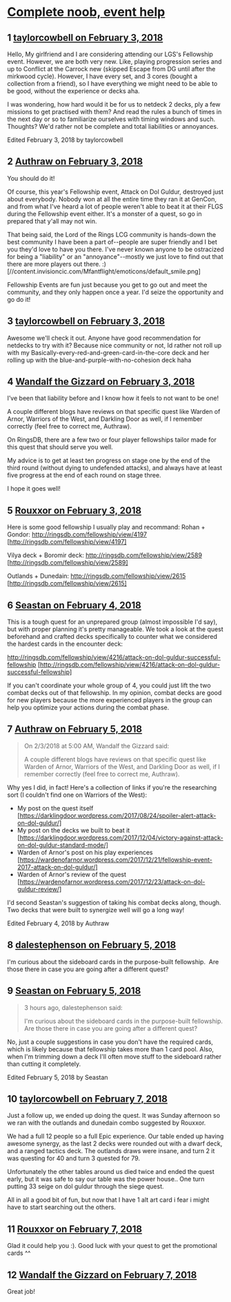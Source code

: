 # [Complete noob, event help](https://community.fantasyflightgames.com/topic/268969-complete-noob-event-help/)

## 1 [taylorcowbell on February 3, 2018](https://community.fantasyflightgames.com/topic/268969-complete-noob-event-help/?do=findComment&comment=3197642)

Hello, My girlfriend and I are considering attending our LGS's Fellowship event. However, we are both very new. Like, playing progression series and up to Conflict at the Carrock new (skipped Escape from DG until after the mirkwood cycle). However, I have every set, and 3 cores (bought a collection from a friend), so I have everything we might need to be able to be good, without the experience or decks aha.

I was wondering, how hard would it be for us to netdeck 2 decks, ply a few missions to get practised with them? And read the rules a bunch of times in the next day or so to familiarize ourselves with timing windows and such. Thoughts? We'd rather not be complete and total liabilities or annoyances.

Edited February 3, 2018 by taylorcowbell

## 2 [Authraw on February 3, 2018](https://community.fantasyflightgames.com/topic/268969-complete-noob-event-help/?do=findComment&comment=3197674)

You should do it!

Of course, this year's Fellowship event, Attack on Dol Guldur, destroyed just about everybody. Nobody won at all the entire time they ran it at GenCon, and from what I've heard a lot of people weren't able to beat it at their FLGS during the Fellowship event either. It's a monster of a quest, so go in prepared that y'all may not win.

That being said, the Lord of the Rings LCG community is hands-down the best community I have been a part of--people are super friendly and I bet you they'd love to have you there. I've never known anyone to be ostracized for being a "liability" or an "annoyance"--mostly we just love to find out that there are more players out there. :) [//content.invisioncic.com/Mfantflight/emoticons/default_smile.png]

Fellowship Events are fun just because you get to go out and meet the community, and they only happen once a year. I'd seize the opportunity and go do it!

## 3 [taylorcowbell on February 3, 2018](https://community.fantasyflightgames.com/topic/268969-complete-noob-event-help/?do=findComment&comment=3197725)

Awesome we'll check it out. Anyone have good recommendation for netdecks to try with it? Because nice community or not, Id rather not roll up with my Basically-every-red-and-green-card-in-the-core deck and her rolling up with the blue-and-purple-with-no-cohesion deck haha

## 4 [Wandalf the Gizzard on February 3, 2018](https://community.fantasyflightgames.com/topic/268969-complete-noob-event-help/?do=findComment&comment=3197931)

I’ve been that liability before and I know how it feels to not want to be one!

A couple different blogs have reviews on that specific quest like Warden of Arnor, Warriors of the West, and Darkling Door as well, if I remember correctly (feel free to correct me, Authraw).

On RingsDB, there are a few two or four player fellowships tailor made for this quest that should serve you well.

My advice is to get at least ten progress on stage one by the end of the third round (without dying to undefended attacks), and always have at least five progress at the end of each round on stage three.

I hope it goes well!

## 5 [Rouxxor on February 3, 2018](https://community.fantasyflightgames.com/topic/268969-complete-noob-event-help/?do=findComment&comment=3197942)

Here is some good fellowship I usually play and recommand:
Rohan + Gondor: http://ringsdb.com/fellowship/view/4197 [http://ringsdb.com/fellowship/view/4197]

Vilya deck + Boromir deck: http://ringsdb.com/fellowship/view/2589 [http://ringsdb.com/fellowship/view/2589]

Outlands + Dunedain: http://ringsdb.com/fellowship/view/2615 [http://ringsdb.com/fellowship/view/2615]

## 6 [Seastan on February 4, 2018](https://community.fantasyflightgames.com/topic/268969-complete-noob-event-help/?do=findComment&comment=3199302)

This is a tough quest for an unprepared group (almost impossible I'd say), but with proper planning it's pretty manageable. We took a look at the quest beforehand and crafted decks specifically to counter what we considered the hardest cards in the encounter deck:

http://ringsdb.com/fellowship/view/4216/attack-on-dol-guldur-successful-fellowship [http://ringsdb.com/fellowship/view/4216/attack-on-dol-guldur-successful-fellowship]

If you can't coordinate your whole group of 4, you could just lift the two combat decks out of that fellowship. In my opinion, combat decks are good for new players because the more experienced players in the group can help you optimize your actions during the combat phase.

## 7 [Authraw on February 5, 2018](https://community.fantasyflightgames.com/topic/268969-complete-noob-event-help/?do=findComment&comment=3199346)

> On 2/3/2018 at 5:00 AM, Wandalf the Gizzard said:
> 
> A couple different blogs have reviews on that specific quest like Warden of Arnor, Warriors of the West, and Darkling Door as well, if I remember correctly (feel free to correct me, Authraw).

Why yes I did, in fact! Here's a collection of links if you're the researching sort (I couldn't find one on Warriors of the West):

 * My post on the quest itself [https://darklingdoor.wordpress.com/2017/08/24/spoiler-alert-attack-on-dol-guldur/]
 * My post on the decks we built to beat it [https://darklingdoor.wordpress.com/2017/12/04/victory-against-attack-on-dol-guldur-standard-mode/]
 * Warden of Arnor's post on his play experiences [https://wardenofarnor.wordpress.com/2017/12/21/fellowship-event-2017-attack-on-dol-guldur/]
 * Warden of Arnor's review of the quest [https://wardenofarnor.wordpress.com/2017/12/23/attack-on-dol-guldur-review/]

I'd second Seastan's suggestion of taking his combat decks along, though. Two decks that were built to synergize well will go a long way!

Edited February 4, 2018 by Authraw

## 8 [dalestephenson on February 5, 2018](https://community.fantasyflightgames.com/topic/268969-complete-noob-event-help/?do=findComment&comment=3200234)

I'm curious about the sideboard cards in the purpose-built fellowship.  Are those there in case you are going after a different quest?

## 9 [Seastan on February 5, 2018](https://community.fantasyflightgames.com/topic/268969-complete-noob-event-help/?do=findComment&comment=3200637)

> 3 hours ago, dalestephenson said:
> 
> I'm curious about the sideboard cards in the purpose-built fellowship.  Are those there in case you are going after a different quest?

No, just a couple suggestions in case you don't have the required cards, which is likely because that fellowship takes more than 1 card pool. Also, when I'm trimming down a deck I'll often move stuff to the sideboard rather than cutting it completely.

Edited February 5, 2018 by Seastan

## 10 [taylorcowbell on February 7, 2018](https://community.fantasyflightgames.com/topic/268969-complete-noob-event-help/?do=findComment&comment=3203125)

Just a follow up, we ended up doing the quest. It was Sunday afternoon so we ran with the outlands and dunedain combo suggested by Rouxxor. 

We had a full 12 people so a full Epic experience. Our table ended up having awesome synergy, as the last 2 decks were rounded out with a dwarf deck, and a ranged tactics deck. The outlands draws were insane, and turn 2 it was questing for 40 and turn 3 quested for 79. 

Unfortunately the other tables around us died twice and ended the quest early, but it was safe to say our table was the power house.. One turn putting 33 seige on dol guldur through the siege quest. 

All in all a good bit of fun, but now that I have 1 alt art card i fear i might have to start searching out the others.

## 11 [Rouxxor on February 7, 2018](https://community.fantasyflightgames.com/topic/268969-complete-noob-event-help/?do=findComment&comment=3203276)

Glad it could help you :). Good luck with your quest to get the promotional cards ^^

## 12 [Wandalf the Gizzard on February 7, 2018](https://community.fantasyflightgames.com/topic/268969-complete-noob-event-help/?do=findComment&comment=3203810)

Great job!

